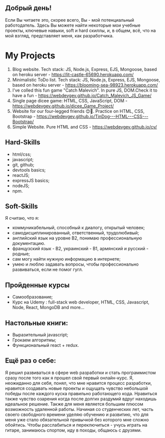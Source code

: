 ## Добрый день!
Если Вы читаете это, скорее всего, Вы - мой потенциальный работодатель. Здесь Вы можете найти
некоторые мои учебные проекты, ключевые навыки, soft и hard скиллы, и, в общем, всё, что
на мой взгляд, представляет меня, как разработчика.

# My Projects

  1.  Blog website. Tech stack: JS, Node.js, Express, EJS, Mongoose, based on heroku server - https://lit-castle-65690.herokuapp.com/
  2.  Minimalistic ToDo list. Tech stack: JS, Node.js, Express, EJS, Mongoose, based on heroku server - https://blooming-sea-98923.herokuapp.com/
  3.  I've colled this fun game "Catch Malevich". In pure JS, DOM.Check it to have a fun - https://webdevgev.github.io/Catch_Malevich_JS_Game/
  5.  Single page dicee game: HTML, CSS, JavaScript, DOM - https://webdevgev.github.io/dicee_Game_Project/
  6.  Website for our four-legged friends 😊🐾. Practice on  HTML, CSS, Bootstrap - https://webdevgev.github.io/TinDog---HTML---CSS---Bootstrap/ 
  7.  Simple Website. Pure HTML and CSS - https://webdevgev.github.io/cv/ 

##  Hard-Skills

  - html/css;
  - javascript;
  - git, github;
  - devtools basics;
  - reactJS;
  - expressJS basics;
  - nodeJS;
  - npm.

## Soft-Skills

  Я считаю, что я:
  - коммуникабельный, способный к диалогу, открытый человек;
  - самодисциплинированный, ответственный, трудолюбивый;
  - английский язык на уровне В2, понимаю профессиональную документацию.
  - французский язык - В2, украинский - В1, армянский и русский - родные;
  - сам могу найти нужную информацию в интернете;
  - умею и люблю задавать вопросы, чтобы профессионально развиваться, если не помог гугл.
  
##  Пройденные курсы

  - Самообразование;
  - Курс на Udemy : full-stack web developer, HTML, CSS, Javascript, Node, React, MongoDB and more...

##  Настольные книги:

  - Выразительный javascript;
  - Грокаем алгоритмы;
  - Функциональный react + redux.

## Ещё раз о себе:

  Я решил развиваться в сфере web разработки и стать программистом сразу после того как я прошел свой первый онлайн-курс. Я, неожиданно для себя, понял, что мне нравится процесс разработки, нравится создавать новые проекты и ощущать чувство небольшой победы после каждого куска правильно работающего кода. Нравиться также чувство озарения когда после долгих раздумий вдруг находишь идеальное решение. Также для меня является большим плюсом возможность удаленной работы. 
  Начиная со студенческих лет, часть своего свободного времени уделяю обучению и развитию, что для меня уже стало обязательной привычкой без которого мне сложно обойтись. 
  Чтобы расслабиться и переключиться - учусь играть на гитаре, занимаюсь спортом, иду в походы, общаюсь с друзями.
